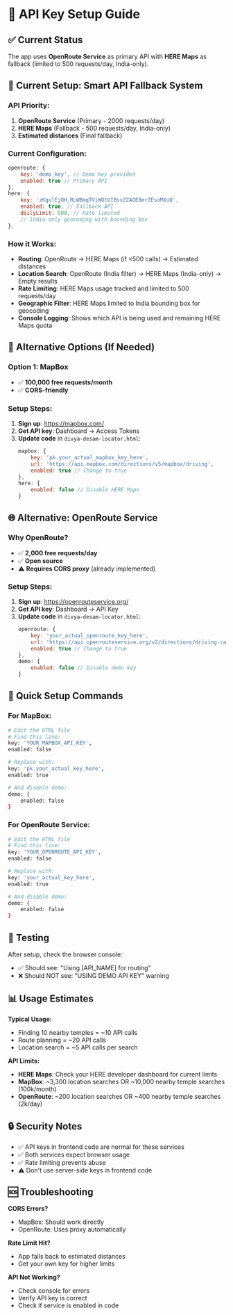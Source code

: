 # 🔑 API Key Setup Guide

## ✅ Current Status
The app uses **OpenRoute Service** as primary API with **HERE Maps** as fallback (limited to 500 requests/day, India-only).

## 🌟 Current Setup: Smart API Fallback System

### API Priority:
1. **OpenRoute Service** (Primary - 2000 requests/day)
2. **HERE Maps** (Fallback - 500 requests/day, India-only)
3. **Estimated distances** (Final fallback)

### Current Configuration:
```javascript
openroute: {
    key: 'demo_key', // Demo key provided
    enabled: true // Primary API
},
here: {
    key: 'zKgxlEjQH_RLWBmqTViWQtVIBsxZZAQE0erZEsoMXuQ',
    enabled: true, // Fallback API
    dailyLimit: 500, // Rate limited
    // India-only geocoding with bounding box
},
```

### How it Works:
- **Routing**: OpenRoute → HERE Maps (if <500 calls) → Estimated distances
- **Location Search**: OpenRoute (India filter) → HERE Maps (India-only) → Empty results
- **Rate Limiting**: HERE Maps usage tracked and limited to 500 requests/day
- **Geographic Filter**: HERE Maps limited to India bounding box for geocoding
- **Console Logging**: Shows which API is being used and remaining HERE Maps quota

## 🔄 Alternative Options (If Needed)

### Option 1: MapBox
- ✅ **100,000 free requests/month**
- ✅ **CORS-friendly**

### Setup Steps:
1. **Sign up**: https://mapbox.com/
2. **Get API key**: Dashboard → Access Tokens
3. **Update code** in `divya-desam-locator.html`:
   ```javascript
   mapbox: {
       key: 'pk.your_actual_mapbox_key_here',
       url: 'https://api.mapbox.com/directions/v5/mapbox/driving',
       enabled: true // Change to true
   },
   here: {
       enabled: false // Disable HERE Maps
   }
   ```

## 🌐 Alternative: OpenRoute Service

### Why OpenRoute?
- ✅ **2,000 free requests/day**
- ✅ **Open source**
- ⚠️ **Requires CORS proxy** (already implemented)

### Setup Steps:
1. **Sign up**: https://openrouteservice.org/
2. **Get API key**: Dashboard → API Key
3. **Update code** in `divya-desam-locator.html`:
   ```javascript
   openroute: {
       key: 'your_actual_openroute_key_here',
       url: 'https://api.openrouteservice.org/v2/directions/driving-car',
       enabled: true // Change to true
   },
   demo: {
       enabled: false // Disable demo key
   }
   ```

## 🔧 Quick Setup Commands

### For MapBox:
```bash
# Edit the HTML file
# Find this line:
key: 'YOUR_MAPBOX_API_KEY',
enabled: false

# Replace with:
key: 'pk.your_actual_key_here',
enabled: true

# And disable demo:
demo: {
    enabled: false
}
```

### For OpenRoute Service:
```bash
# Edit the HTML file  
# Find this line:
key: 'YOUR_OPENROUTE_API_KEY',
enabled: false

# Replace with:
key: 'your_actual_key_here',
enabled: true

# And disable demo:
demo: {
    enabled: false
}
```

## 🧪 Testing

After setup, check the browser console:
- ✅ Should see: "Using [API_NAME] for routing"
- ❌ Should NOT see: "USING DEMO API KEY" warning

## 📊 Usage Estimates

**Typical Usage:**
- Finding 10 nearby temples = ~10 API calls
- Route planning = ~20 API calls  
- Location search = ~5 API calls per search

**API Limits:**
- **HERE Maps**: Check your HERE developer dashboard for current limits
- **MapBox**: ~3,300 location searches OR ~10,000 nearby temple searches (100k/month)
- **OpenRoute**: ~200 location searches OR ~400 nearby temple searches (2k/day)

## 🔒 Security Notes

- ✅ API keys in frontend code are normal for these services
- ✅ Both services expect browser usage
- ✅ Rate limiting prevents abuse
- ⚠️ Don't use server-side keys in frontend code

## 🆘 Troubleshooting

**CORS Errors?**
- MapBox: Should work directly
- OpenRoute: Uses proxy automatically

**Rate Limit Hit?**
- App falls back to estimated distances
- Get your own key for higher limits

**API Not Working?**
- Check console for errors
- Verify API key is correct
- Check if service is enabled in code